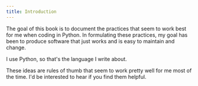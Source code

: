 ```yaml
---
title: Introduction
---
```


The goal of this book is to document the practices that seem to work best
for me when coding in Python. In formulating these practices, my goal has
been to produce software that just works and is easy to maintain and
change.

I use Python, so that's the language I write about.

These ideas are rules of thumb that seem to work pretty well for me most of
the time. I'd be interested to hear if you find them helpful.
